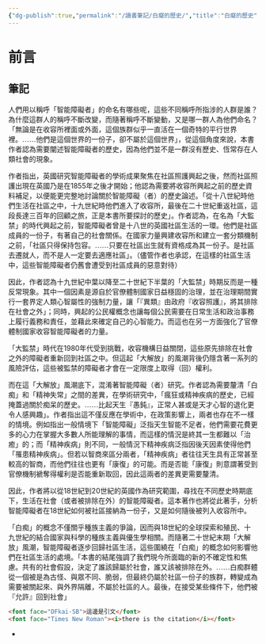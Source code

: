 ```yaml
---
{"dg-publish":true,"permalink":"/讀書筆記/白癡的歷史/","title":"白癡的歷史","tags":["🎯學習歷程檔案","Reading_Notes"],"noteIcon":"3","created":"2024-10-10T15:36:34.000+08:00","updated":"2025-05-30T18:39:07.706+08:00"}
---
```



# 前言
## 筆記

人們用以稱呼「智能障礙者」的命名有哪些呢，這些不同稱呼所指涉的人群是誰？為什麼這群人的稱呼不斷改變，而隨著稱呼不斷變動，又是哪一群人為他們命名？「<font face="DFkai-SB">無論是在收容所裡面或外面，這個族群似乎一直活在一個奇特的平行世界裡。……他們是這個世界的一份子，卻不屬於這個世界</font>」，從這個角度來說，本書作者認為需要闡述智能障礙者的歷史，因為他們並不是一群沒有歷史、恆常存在人類社會的現象。

作者指出，英國研究智能障礙者的學術成果聚焦在社區照護興起之後，然而社區照護出現在英國乃是在1855年之後才開始；他認為需要將收容所興起之前的歷史資料補足，以便能更完整地討論關於智能障礙（者）的歷史論述。「<font face="DFkai-SB">從十八世紀時他們生活在社區之中，十九世紀時他們進入了收容所，最後在二十世紀重返社區，這段長達三百年的回顧之旅，正是本書所要探討的歷史</font>」。作者認為，在名為「大監禁」的時代興起之前，智能障礙者曾是十八世的英國社區生活的一環。他們是社區成員的一份子，有著自己的社會關係。在國家力量興建收容所和建立一套分類機制之前，「<font face="DFkai-SB">社區只得保持包容。……只要在社區出生就有資格成為其一份子。是社區去遷就人，而不是人一定要去適應社區</font>」。（儘管作者也承認，在這樣的社區生活中，這些智能障礙者仍舊會遭受到社區成員的惡意對待）

因此，作者認為十九世紀中葉以降至二十世紀下半葉的「大監禁」時期反而是一種反常現象。其中一個因素是源自於官僚體制國家日益穩固的治理，並在治理期間實行一套界定人類心智屬性的強制力量，讓「<font face="DFkai-SB">『異類』由政府『收容照護』，將其排除在社會之外</font>」；同時，興起的公民權概念也讓每個公民需要在日常生活和政治事務上履行義務和責任，並藉此來確定自己的心智能力。而這也在另一方面強化了官僚體制國家收容智能障礙者的力量。

「大監禁」時代在1980年代受到挑戰，收容機構日益關閉，這些原先排除在社會之外的障礙者重新回到社區之中。但這起「大解放」的風潮背後仍隱含著一系列的風險評估，這些被監禁的障礙者才會在一定限度上取得（回）權利。

而在這「大解放」風潮底下，混淆著智能障礙（者）研究。作者認為需要釐清「白痴」和「精神失常」之間的差異，在學術研究中，「<font face="DFkai-SB">瘋狂或精神疾病的歷史，已經掩蓋過關於痴呆的歷史。……比起天生『愚鈍』，正常人甚或是天才心智的退化更令人感興趣</font>」。作者指出這不僅反應在學術中，在政策影響上，兩者也存在不一樣的情境。例如指出一般情境下「智能障礙」泛指天生智能不足者，他們需要花費更多的心力在掌握大多數人所能理解的事情，而這樣的情況是終其一生都難以「治癒」的；而「精神疾病」則不同，一般情況下精神疾病泛指因後天因素使得他們「罹患精神疾病」。但若以智商來區分兩者，「精神疾病」者往往天生具有正常甚至較高的智商，而他們往往也更有「康復」的可能。而是否能「康復」則意謂著受到官僚機制褫奪得權利是否能重新取回，因此這兩者的差異更需要釐清。

因此，作者將以從18世紀到20世紀的英國作為研究範圍，尋找在不同歷史時期底下，生活在社會（或者被排除在外）的智能障礙者。這本著作也將從此著手，分析智能障礙者在18世紀如何被社區接納為一份子，又是如何隨後被列入收容所中。

「白痴」的概念不僅關乎種族主義的爭論，因而與18世紀的全球探索和殖民、十九世紀的結合國家與科學的種族主義與優生學相關。而隨著二十世紀末期「大解放」風潮，智能障礙者逐步回歸社區生活，這些圍繞在「白痴」的概念如何影響他們在社區生活的處境。「<font face="DFkai-SB">本書的結尾強調了我們現今所面臨的新的不確定性和焦慮。共有的社會假設，決定了誰該歸屬於社會，誰又該被排除在外。……白痴群體從一個被是為古怪、與眾不同、脆弱，但最終仍屬於社區一份子的族群，轉變成為需要被關起來、與外界隔離，不屬於社區的人。最後，在接受某些條件下，他們被『允許』回到社會</font>」




```html
<font face="DFkai-SB">這邊是引文</font>
<font face="Times New Roman"><i>there is the citation</i></font>
```






- 
